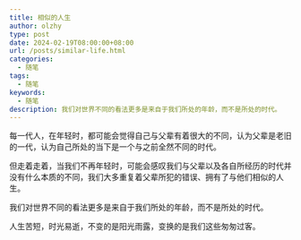 ```yaml
---
title: 相似的人生
author: olzhy
type: post
date: 2024-02-19T08:00:00+08:00
url: /posts/similar-life.html
categories:
  - 随笔
tags:
  - 随笔
keywords:
  - 随笔
description: 我们对世界不同的看法更多是来自于我们所处的年龄，而不是所处的时代。
---
```


每一代人，在年轻时，都可能会觉得自己与父辈有着很大的不同，认为父辈是老旧的一代，认为自己所处的当下是一个与之前全然不同的时代。

但走着走着，当我们不再年轻时，可能会感叹我们与父辈以及各自所经历的时代并没有什么本质的不同，我们大多重复着父辈所犯的错误、拥有了与他们相似的人生。

我们对世界不同的看法更多是来自于我们所处的年龄，而不是所处的时代。

人生苦短，时光易逝，不变的是阳光雨露，变换的是我们这些匆匆过客。
